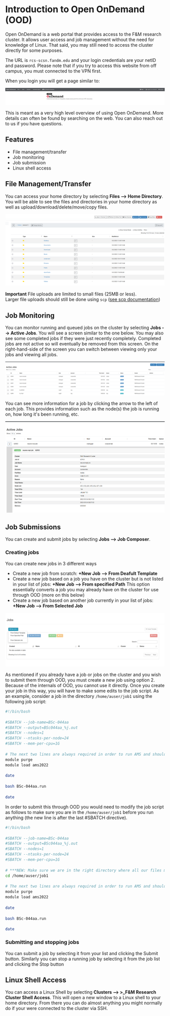 # Introduction to Open OnDemand (OOD)

Open OnDemand is a web portal that provides access to the F&M research cluster.
It allows user access and job management without the need for knowledge of Linux.
That said, you may still need to access the cluster directly for some purposes.

The URL is ```rcs-scsn.fandm.edu``` and your login credentials are your netID and password.
Please note that if you try to access this website from off campus, you must connected to the VPN first.

When you login you will get a page similar to:

![OOD homepage](homepage.png)


This is meant as a very high level overview of using Open OnDemand.  More details can
often be found by searching on the web.  You can also reach out to us if you have questions.

## Features

- File management/transfer
- Job monitoring
- Job submission
- Linux shell access

## File Management/Transfer

You can access your home directory by selecting **Files --> Home Directory**.  You will be able to see
the files and directories in your home directory as well as upload/download/delete/move/copy files.

![Home directory](home_dir.png)

**Important** File uploads are limited to small files (25MB or less).  
Larger file uploads should still be done using ```scp``` ([see scp documentation](../access/03_scp.md))

## Job Monitoring

You can monitor running and queued jobs on the cluster by selecting **Jobs --> Active Jobs**.  You will
see a screen similar to the one below.  You may  also see some completed jobs if they were just recently
completely.  Completed jobs are not active so will eventually be removed from this screen.  On the right-hand-side
of the screen you can switch between viewing only your jobs and viewing all jobs.

![Job queue](active_jobs.png)

You can see more information for a job by clicking the arrow to the left of each job.  This provides information
such as the node(s) the job is running on, how long it's been running, etc.

![Job info](job_info.png)

## Job Submissions

You can create and submit jobs by selecting **Jobs --> Job Composer**.  

### Creating jobs

You can create new jobs in 3 different ways

- Create a new job from scratch: **+New Job --> From Deafult Template**
- Create a new job based on a job you have on the cluster but is not listed in your list of jobs: **+New Job --> From specified Path**
  This option essentially converts a job you may already have on the cluster for use through OOD (more on this below)
- Create a new job based on another job currently in your list of jobs: **+New Job --> From Selected Job**

![Job composer ](job_composer.png)

As mentioned if you already have a job or jobs on the cluster and you wish to submit them through OOD, you must create a new job using option 2.  Because of the internals
of OOD, you cannot use it directly.  Once you create your job in this way, you will have to make some edits to the job script.  As an example, consider a job in 
the directory ```/home/auser/job1``` using the following job script:

```bash
#!/bin/bash

#SBATCH --job-name=BSc-044aa
#SBATCH --output=BSc044aa_%j.out
#SBATCH --nodes=1
#SBATCH --ntasks-per-node=24
#SBATCH --mem-per-cpu=1G

# The next two lines are always required in order to run AMS and should not be modified
module purge
module load ams2022

date

bash BSc-044aa.run

date
```

In order to submit this through OOD you would need to modify the job script as follows to make sure you are in the ```/home/auser/job1``` 
before you run anything (the new line is after the last #SBATCH directive).

```bash
#!/bin/bash

#SBATCH --job-name=BSc-044aa
#SBATCH --output=BSc044aa_%j.out
#SBATCH --nodes=1
#SBATCH --ntasks-per-node=24
#SBATCH --mem-per-cpu=1G

# ***NEW: Make sure we are in the right directory where all our files might be
cd /home/auser/job1 

# The next two lines are always required in order to run AMS and should not be modified
module purge
module load ams2022

date

bash BSc-044aa.run

date
```
### Submitting and stopping jobs

You can submit a job by selecting it from your list and clicking the Submit button.  Similarly you can stop a running job by
selecting it from the job list and clicking the Stop button

## Linux Shell Access

You can access a Linux Shell by selecting **Clusters --> >_F&M Research Cluster Shell Access**.
This will open a new window to a Linux shell to your home directory.  From there you can
do almost anything you might normally do if your were connected to the cluster via SSH.